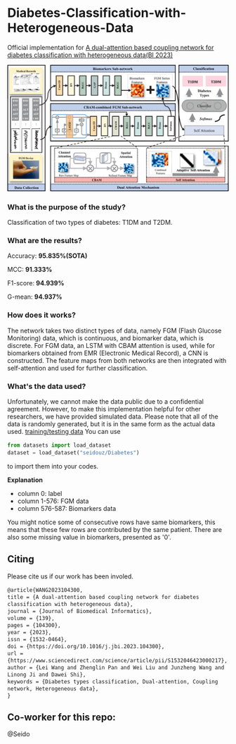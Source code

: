 # Diabetes-Classification-with-Heterogeneous-Data

Official implementation for [A dual-attention based coupling network for diabetes classification with heterogeneous data(BI 2023)](https://www.sciencedirect.com/science/article/pii/S1532046423000217?casa_token=ihSFgzMaz7UAAAAA:bN4cmQRF6GsbM-MKWi7drP7omjG-m7AktF70BPvvF8HEfOceIW6Dm6DL0gTtPhkvbvavT7ifbUI)

<p align="center">
  <img src="https://github.com/bitDalei/Diabetes-Classification-with-Heterogeneous-Data/blob/main/others/graphical%20structure.png" width="650" alt="network structure">
</p>

### What is the purpose of the study?
Classification of two types of diabetes: T1DM and T2DM.

### What are the results?
Accuracy: **95.835%(SOTA)**

MCC: **91.333%**

F1-score: **94.939%**

G-mean: **94.937%**

### How does it works?
The network takes two distinct types of data, namely FGM (Flash Glucose Monitoring) data, which is continuous, and biomarker data, which is discrete. For FGM data, an LSTM with CBAM attention is used, while for biomarkers obtained from EMR (Electronic Medical Record), a CNN is constructed. The feature maps from both networks are then integrated with self-attention and used for further classification.

### What's the data used?
Unfortunately, we cannot make the data public due to a confidential agreement. However, to make this implementation helpful for other researchers, we have provided simulated data. Please note that all of the data is randomly generated, but it is in the same form as the actual data used.
[training/testing data](https://huggingface.co/datasets/seidouz/Diabetes)
You can use 
```python
from datasets import load_dataset
dataset = load_dataset("seidouz/Diabetes")
```
to import them into your codes.

**Explanation**
- column 0: label
- column 1-576: FGM data
- column 576-587: Biomarkers data
  
  
You might notice some of consecutive rows have same biomarkers, this means that these few rows are contributed by the same patient. There are also some missing value in biomarkers, presented as '0'.

## Citing
Please cite us if our work has been involed.
```
@article{WANG2023104300,
title = {A dual-attention based coupling network for diabetes classification with heterogeneous data},
journal = {Journal of Biomedical Informatics},
volume = {139},
pages = {104300},
year = {2023},
issn = {1532-0464},
doi = {https://doi.org/10.1016/j.jbi.2023.104300},
url = {https://www.sciencedirect.com/science/article/pii/S1532046423000217},
author = {Lei Wang and Zhenglin Pan and Wei Liu and Junzheng Wang and Linong Ji and Dawei Shi},
keywords = {Diabetes types classification, Dual-attention, Coupling network, Heterogeneous data},
}
```

## Co-worker for this repo:
@Seido

